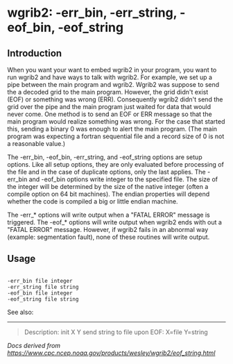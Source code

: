 # wgrib2: -err_bin, -err_string, -eof_bin, -eof_string

## Introduction

When you want your want to embed wgrib2 in your program, you want to run wgrib2 and
have ways to talk with wgrib2. For example, we set up a pipe between the main program
and wgrib2. Wgrib2 was suppose to send the a decoded grid to the main program. However,
the grid didn't exist (EOF) or something was wrong (ERR). Consequently wgrib2 didn't
send the grid over the pipe and the main program just waited for data that would never
come. One method is to send an EOF or ERR message so that the main program would
realize something was wrong. For the case that started this, sending a binary 0
was enough to alert the main program. (The main program was expecting a fortran
sequential file and a record size of 0 is not a reasonable value.)

The -err_bin, -eof_bin, -err_string,
and -eof_string options are setup options. Like all setup options, they
are only evaluated before processing of the file and in the case of duplicate options,
only the last applies.
The -err_bin and -eof_bin options write integer
to the specified file. The size of the integer will be determined by the size of the native
integer (often a compile option on 64 bit machines). The endian properties will depend
whether the code is compiled a big or little endian machine.

The -err\_\* options will write output when a "FATAL ERROR" message is triggered.
The -eof\_\* options will write output when wgrib2 ends with out a "FATAL ERROR"
message. However, if wgrib2 fails in an abnormal way (example: segmentation fault),
none of these routines will write output.

## Usage

```

-err_bin file integer
-err_string file string
-eof_bin file integer
-eof_string file string

```

See also:

---

> Description: init X Y send string to file upon EOF: X=file Y=string

_Docs derived from <https://www.cpc.ncep.noaa.gov/products/wesley/wgrib2/eof_string.html>_
